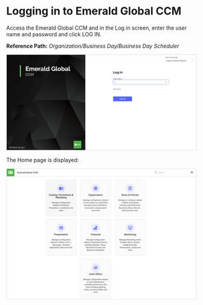 # Logging in to Emerald Global CCM

Access the Emerald Global CCM and in the Log in screen, enter the user name and password and click LOG IN.

**Reference Path:** *Organization/Business Day/Business Day Scheduler*

 ![Logging In Screen](/Images/LoggingInScreen.png)

The Home page is displayed:

 ![Home Page Screen](/Images/HomePageScreen.png)
